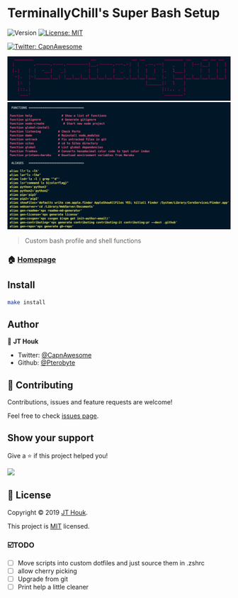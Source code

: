 # TerminallyChill's Super Bash Setup

![Version](https://img.shields.io/badge/version-0.1.0-blue.svg?cacheSeconds=2592000)
[![License: MIT](https://img.shields.io/badge/License-MIT-yellow.svg)](https://github.com/Pterobyte/bash/tree/master/LICENSE)
<!-- [![David Dependencies Status](https://david-dm.org/pterobyte/bash.svg)](https://david-dm.org/pterobyte/bash) -->
<!-- [![Language grade: Shell](https://img.shields.io/lgtm/grade/shell/g/Pterobyte/bash.svg?logo=lgtm&logoWidth=18)](https://lgtm.com/projects/g/Pterobyte/bash/context:shell) -->
[![Twitter: CapnAwesome](https://img.shields.io/twitter/follow/CapnAwesome.svg?style=social)](https://twitter.com/CapnAwesome)

![terminally chill logo](assets/screenshots/terminally-chill.png)
![functions and aliases](assets/screenshots/functions-and-aliases.png)

> Custom bash profile and shell functions

### 🏠 [Homepage](https://pterobyte.github.io/bash)

## Install

```sh
make install
```

## Author

👤 **JT Houk**

* Twitter: [@CapnAwesome](https://twitter.com/CapnAwesome)
* Github: [@Pterobyte](https://github.com/Pterobyte)

## 🤝 Contributing

Contributions, issues and feature requests are welcome!

Feel free to check [issues page](https://github.com/Pterobyte/bash/issues).

## Show your support

Give a ⭐️ if this project helped you!

<a href="https://www.patreon.com/TerminallyChillSoftware" rel="nofollow">
  <img src="https://c5.patreon.com/external/logo/become_a_patron_button@2x.png" width="160">
</a>

## 📝 License

Copyright © 2019 [JT Houk](https://github.com/Pterobyte).

This project is [MIT](https://github.com/Pterobyte/bash/tree/master/LICENSE) licensed.

### ☑️TODO

* [ ] Move scripts into custom dotfiles and just source them in .zshrc
* [ ] allow cherry picking
* [ ] Upgrade from git
* [ ] Print help a little cleaner